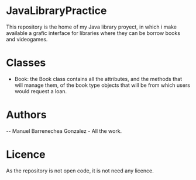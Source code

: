 # JavaLibraryPractice
This repository is the home of my Java library proyect, in which i make available a grafic interface for libraries where they can be borrow books and videogames.
# Classes
- Book: the Book class contains all the attributes, and the methods that will manage them, of the book type objects that will be from which users would request a loan.
# Authors
-- Manuel Barrenechea Gonzalez - All the work.
# Licence
As the repository is not open code, it is not need any licence.
